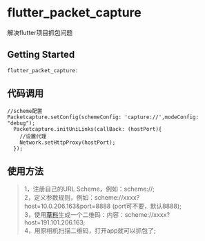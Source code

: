 # flutter_packet_capture

解决flutter项目抓包问题
## Getting Started
```
flutter_packet_capture:
```

## 代码调用
```
//scheme配置
Packetcapture.setConfig(schemeConfig: 'capture://',modeConfig: "debug");
  Packetcapture.initUniLinks(callBack: (hostPort){
    //设置代理
    Network.setHttpProxy(hostPort);
  });
```

## 使用方法
>1，注册自己的URL Scheme，例如：scheme://;  
>2，定义参数规则，例如：scheme://xxxx?host=10.0.206.163&port=8888 (port可不要，默认8888);  
>3，使用[草料](https://cli.im)生成一个二维码：内容：scheme://xxxx?host=191.101.206.163;  
>4，用原相机扫描二维码，打开app就可以抓包了;  


